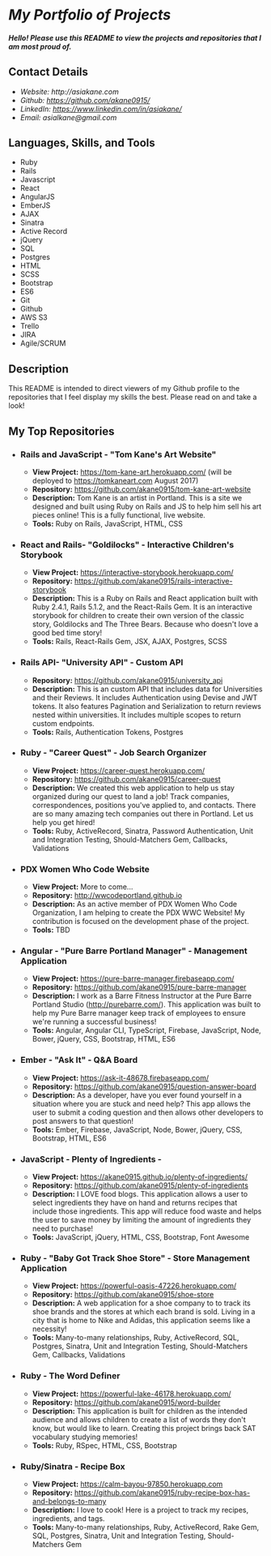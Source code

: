 # _My Portfolio of Projects_

#### _Hello! Please use this README to view the projects and repositories that I am most proud of._

## Contact Details

* _Website: http://asiakane.com_
* _Github: https://github.com/akane0915/_
* _LinkedIn: https://www.linkedin.com/in/asiakane/_
* _Email: asialkane@gmail.com_

## Languages, Skills, and Tools

* Ruby
* Rails
* Javascript
* React
* AngularJS
* EmberJS
* AJAX
* Sinatra
* Active Record
* jQuery
* SQL
* Postgres
* HTML
* SCSS
* Bootstrap
* ES6
* Git
* Github
* AWS S3
* Trello
* JIRA
* Agile/SCRUM

## Description

This README is intended to direct viewers of my Github profile to the repositories that I feel display my skills the best.  Please read on and take a look!

## My Top Repositories

* ### Rails and JavaScript - "Tom Kane's Art Website"
  * **View Project:**  https://tom-kane-art.herokuapp.com/ (will be deployed to https://tomkaneart.com August 2017)
  * **Repository:**  https://github.com/akane0915/tom-kane-art-website
  * **Description:**  Tom Kane is an artist in Portland.  This is a site we designed and built using Ruby on Rails and JS to help him sell his art pieces online!  This is a fully functional, live website.
  * **Tools:**  Ruby on Rails, JavaScript, HTML, CSS

* ### React and Rails- "Goldilocks" - Interactive Children's Storybook
  * **View Project:**  https://interactive-storybook.herokuapp.com/
  * **Repository:**  https://github.com/akane0915/rails-interactive-storybook
  * **Description:**  This is a Ruby on Rails and React application built with Ruby 2.4.1, Rails 5.1.2, and the React-Rails Gem. It is an interactive storybook for children to create their own version of the classic story, Goldilocks and The Three Bears. Because who doesn't love a good bed time story!
  * **Tools:**  Rails, React-Rails Gem, JSX, AJAX, Postgres, SCSS

* ### Rails API- "University API" - Custom API
  * **Repository:**  https://github.com/akane0915/university_api
  * **Description:**  This is an custom API that includes data for Universities and their Reviews. It includes Authentication using Devise and JWT tokens. It also features Pagination and Serialization to return reviews nested within universities. It includes multiple scopes to return custom endpoints.
  * **Tools:**  Rails, Authentication Tokens, Postgres

* ### Ruby - "Career Quest" - Job Search Organizer
  * **View Project:**  https://career-quest.herokuapp.com/
  * **Repository:**  https://github.com/akane0915/career-quest
  * **Description:**  We created this web application to help us stay organized during our quest to land a job!  Track companies, correspondences, positions you've applied to, and contacts. There are so many amazing tech companies out there in Portland.  Let us help you get hired!
  * **Tools:**  Ruby, ActiveRecord, Sinatra, Password Authentication, Unit and Integration Testing, Should-Matchers Gem, Callbacks, Validations

* ### PDX Women Who Code Website
  * **View Project:**  More to come...
  * **Repository:**  http://wwcodeportland.github.io
  * **Description:**  As an active member of PDX Women Who Code Organization, I am helping to create the PDX WWC Website!  My contribution is focused on the development phase of the project.  
  * **Tools:**  TBD

* ### Angular - "Pure Barre Portland Manager" - Management Application
  * **View Project:**  https://pure-barre-manager.firebaseapp.com/
  * **Repository:**  https://github.com/akane0915/pure-barre-manager
  * **Description:**  I work as a Barre Fitness Instructor at the Pure Barre Portland Studio (http://purebarre.com/).  This application was built to help my Pure Barre manager keep track of employees to ensure we're running a successful business!
  * **Tools:**  Angular, Angular CLI, TypeScript, Firebase, JavaScript, Node, Bower, jQuery, CSS, Bootstrap, HTML, ES6

* ### Ember - "Ask It" - Q&A Board
  * **View Project:** https://ask-it-48678.firebaseapp.com/
  * **Repository:**  https://github.com/akane0915/question-answer-board
  * **Description:**  As a developer, have you ever found yourself in a situation where you are stuck and need help? This app allows the user to submit a coding question and then allows other developers to post answers to that question!  
  * **Tools:**  Ember, Firebase, JavaScript, Node, Bower, jQuery, CSS, Bootstrap, HTML, ES6

* ### JavaScript - Plenty of Ingredients -
  * **View Project:** https://akane0915.github.io/plenty-of-ingredients/
  * **Repository:** https://github.com/akane0915/plenty-of-ingredients
  * **Description:** I LOVE food blogs.  This application allows a user to select ingredients they have on hand and returns recipes that include those ingredients. This app will reduce food waste and helps the user to save money by limiting the amount of ingredients they need to purchase!  
  * **Tools:** JavaScript, jQuery, HTML, CSS, Bootstrap, Font Awesome

* ### Ruby - "Baby Got Track Shoe Store" - Store Management Application
  * **View Project:**  https://powerful-oasis-47226.herokuapp.com/
  * **Repository:**  https://github.com/akane0915/shoe-store
  * **Description:**  A web application for a shoe company to to track its shoe brands and the stores at which each brand is sold.  Living in a city that is home to Nike and Adidas, this application seems like a necessity!
  * **Tools:**  Many-to-many relationships, Ruby, ActiveRecord, SQL, Postgres, Sinatra, Unit and Integration Testing, Should-Matchers Gem, Callbacks, Validations

* ### Ruby - The Word Definer
  * **View Project:** https://powerful-lake-46178.herokuapp.com/
  * **Repository:** https://github.com/akane0915/word-builder
  * **Description:** This application is built for children as the intended audience and allows children to create a list of words they don't know, but would like to learn.  Creating this project brings back SAT vocabulary studying memories!
  * **Tools:** Ruby, RSpec, HTML, CSS, Bootstrap

* ### Ruby/Sinatra - Recipe Box
  * **View Project:** https://calm-bayou-97850.herokuapp.com
  * **Repository:** https://github.com/akane0915/ruby-recipe-box-has-and-belongs-to-many
  * **Description:** I love to cook! Here is a project to track my recipes, ingredients, and tags.
  * **Tools:** Many-to-many relationships, Ruby, ActiveRecord, Rake Gem, SQL,  Postgres, Sinatra, Unit and Integration Testing, Should-Matchers Gem
